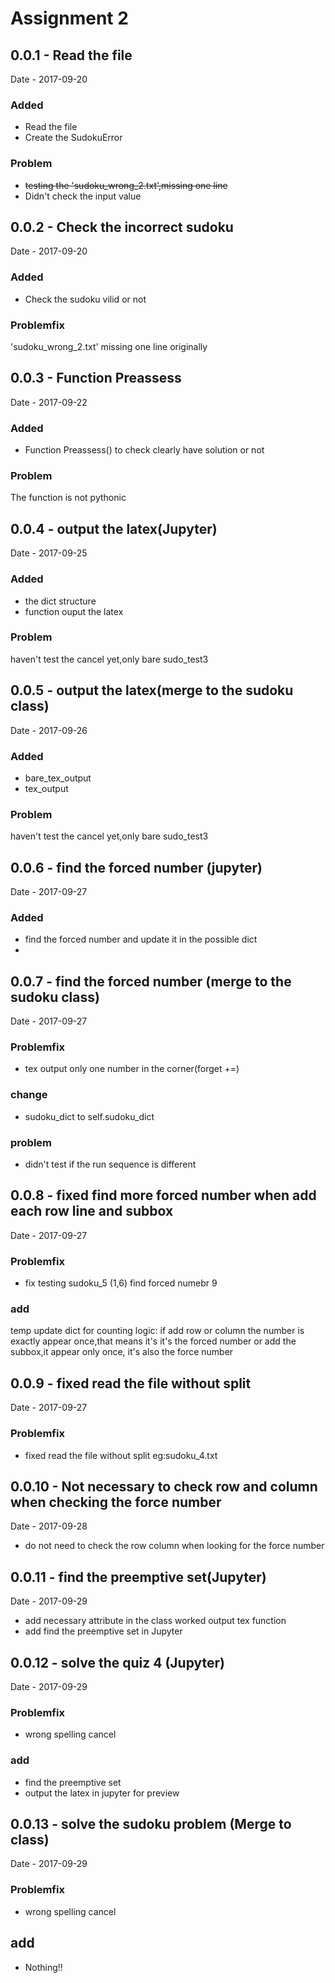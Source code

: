 # Assignment 2 

## 0.0.1 - Read the file 
Date - 2017-09-20
### Added
- Read the file
- Create the SudokuError
### Problem
- ~~testing the 'sudoku_wrong_2.txt',missing one line~~
- Didn't check the input value

## 0.0.2 - Check the incorrect sudoku 
Date - 2017-09-20
### Added
- Check the sudoku vilid or not
### Problemfix
'sudoku_wrong_2.txt' missing one line originally

## 0.0.3 - Function Preassess 
Date - 2017-09-22
### Added
- Function Preassess() to check clearly have solution or not
### Problem
The function is not pythonic

## 0.0.4 - output the latex(Jupyter) 
Date - 2017-09-25
### Added
- the dict structure
- function ouput the latex
### Problem
haven't test the cancel yet,only bare sudo_test3

## 0.0.5 - output the latex(merge to the sudoku class) 
Date - 2017-09-26
### Added
- bare_tex_output
- tex_output
### Problem
haven't test the cancel yet,only bare sudo_test3 

## 0.0.6 - find the forced number (jupyter) 
Date - 2017-09-27
### Added
- find the forced number and update it in the possible dict
- 

## 0.0.7 - find the forced number (merge to the sudoku class) 
Date - 2017-09-27
### Problemfix
- tex output only one number in the corner(forget +=) 
### change
- sudoku\_dict to self.sudoku_dict
### problem
- didn't test if the run sequence is different 

## 0.0.8 - fixed find more forced number when add each row line and subbox 
Date - 2017-09-27
### Problemfix
- fix testing sudoku_5 (1,6) find forced numebr 9
### add
temp update dict for counting
logic: if add row  or  column   the number is exactly appear once,that means it's it's the forced number or add the subbox,it appear only once, it's also the force number 

## 0.0.9 - fixed read the file without split
Date - 2017-09-27
### Problemfix
- fixed read the file without split  eg:sudoku_4.txt

## 0.0.10 - Not necessary to check row and column when checking the force number
Date - 2017-09-28
- do not need to check the row column when looking for the force number

## 0.0.11 - find the preemptive set(Jupyter)
Date - 2017-09-29
- add necessary attribute in the class worked output tex function
- add find the preemptive set in Jupyter

## 0.0.12 - solve the quiz 4 (Jupyter)
Date - 2017-09-29
### Problemfix 
- wrong spelling cancel
### add
- find the preemptive set
- output the latex in jupyter for preview

## 0.0.13 - solve the sudoku problem (Merge to class)
Date - 2017-09-29
### Problemfix 
- wrong spelling cancel
## add
- Nothing!!